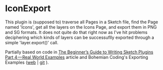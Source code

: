 # IconExport

This plugin is (supposed to) traverse all Pages in a Sketch file, find the Page named 'Icons', get all the layers on the Icons Page, and export them in PNG and SG formats.
It does not quite do that right now as I've hit problems deciphering which kinds of layers can be successuflly exported through a simple 'layer.export()' call.


Partially based on code in [The Beginner’s Guide to Writing Sketch Plugins Part 4 — Real World Examples](https://medium.com/@marianomike/the-beginners-guide-to-writing-sketch-plugins-part-4-real-world-examples-c0bff9085912) article and Bohemian Coding's Exporting Examples ([web](http://developer.sketchapp.com/examples/plugins/exporting/) | [git](https://github.com/BohemianCoding/plugins.examples.exporter) ).
